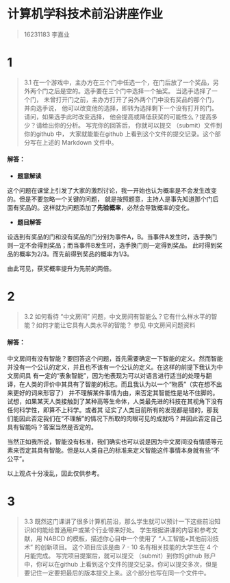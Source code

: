 # 计算机学科技术前沿讲座作业
>16231183 李嘉业
# 1
>3.1 在一个游戏中，主办方在三个门中任选一个，在门后放了一个奖品，另外两个门之后是空的。选手要在三个门中选择一个抽奖。 当选手选择了一个门，
未曾打开门之前，主办方打开了另外两个门中没有奖品的那个门，并向选手说， 他可以改变他的选择，即转为选择剩下一个没有打开的门。 
请问，如果选手此时改变选择， 他会提高或降低获奖的可能性么？提高多少？请给出你的分析。 写完你的回答后， 你就可以提交 （submit）文件到你的github 中，
大家就能能在github 上看到这个文件的提交记录。这个部分写在上述的 Markdown 文件中。
#### 解答：
- **题意解读**

这个问题在课堂上引发了大家的激烈讨论，我一开始也认为概率是不会发生改变的。但是不要忽略一个关键的问题，
就是按照题意，主持人是事先知道那个门后面有奖品的。这样就为问题添加了**先验概率**，必然会导致概率的变化。
- **题目解答**

设选到有奖品的门和没有奖品的门分别为事件A，B。当事件A发生时，选手换门则一定不会得到奖品；而当事件B发生时，选手换门则一定得到奖品。
此时得到奖品的概率为2/3。而先前得到奖品的概率为1/3。

由此可见，获奖概率提升为先前的两倍。
# 2
>3.2 如何看待 “中文房间” 问题，中文房间有智能么？它有什么样水平的智能？如何才能让它具有人类水平的智能？ 参见 中文房间问题资料
#### 解答：

中文房间有没有智能？要回答这个问题，首先需要确定一下智能的定义。然而智能并没有一个公认的定义，并且也不该有一个公认的定义。在这样的前提下我认为中文房间具
有一定的“表象智能”，因为他表现为可以对语言进行适当的处理与翻译，在人类的评价中其具有了智能的标志。而且我认为以一个“物质”（实在想不出来更好的词来形容了）
并不理解某件事情为由，来否定其智能性是站不住脚的。试想，如果某天人类接触到了某种高等生命体，人类最先进的科技在其视角下没有任何科学性，即算不上科学。或者其
证实了人类目前所有的发现都是错的，那我们能因此否定我们在“不理解”的情况下所取的肉眼可见的成就吗？并因此否定自己具有智能吗？答案当然是否定的。

当然正如我所说，智能没有标准，我们确实也可以说是因为中文房间没有情感等元素来否定其具有智能。但是以人类自己的标准来定义智能这件事情本身就有些“不公平”。

以上观点十分凌乱，因此仅供参考。
# 3
>3.3 既然这门课讲了很多计算机前沿，那么学生就可以预计一下这些前沿知识如何能给普通用户或某个行业带来好处。 学生根据讲课的内容和参考文献，用 NABCD 的模板，描述你心目中一个使用了 “人工智能+其他前沿技术” 的创新项目。 这个项目应该是由 7 - 10 名有相关技能的大学生在 4 个月能完成。 写完项目提案后，就可以提交 （submit）到你的github 账户中，你可以在github 上看到这个文件的提交记录。你可以提交多次，但是要记住一定要把最后的版本提交上来。这个部分也写在同一个文件中。
